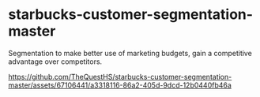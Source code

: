 # starbucks-customer-segmentation-master
Segmentation to make better use of marketing budgets, gain a competitive advantage over competitors.


https://github.com/TheQuestHS/starbucks-customer-segmentation-master/assets/67106441/a3318116-86a2-405d-9dcd-12b0440fb46a

